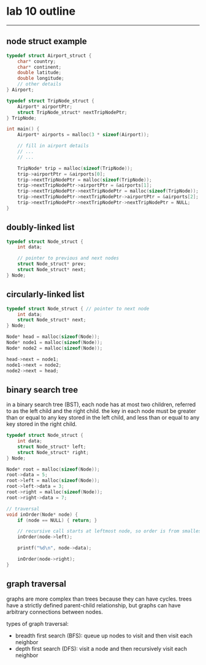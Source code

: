 # lab 10 outline

---

## node struct example

```c
typedef struct Airport_struct {
    char* country;
    char* continent;
    double latitude;
    double longitude;
    // other details
} Airport;

typedef struct TripNode_struct {
    Airport* airportPtr;
    struct TripNode_struct* nextTripNodePtr;
} TripNode;

int main() {
    Airport* airports = malloc(3 * sizeof(Airport));

    // fill in airport details
    // ...
    // ...

    TripNode* trip = malloc(sizeof(TripNode));
    trip->airportPtr = &airports[0];
    trip->nextTripNodePtr = malloc(sizeof(TripNode));
    trip->nextTripNodePtr->airportPtr = &airports[1];
    trip->nextTripNodePtr->nextTripNodePtr = malloc(sizeof(TripNode));
    trip->nextTripNodePtr->nextTripNodePtr->airportPtr = &airports[2];
    trip->nextTripNodePtr->nextTripNodePtr->nextTripNodePtr = NULL;
}
```

## doubly-linked list

```c
typedef struct Node_struct {
    int data;

    // pointer to previous and next nodes
    struct Node_struct* prev;
    struct Node_struct* next;
} Node;
```

## circularly-linked list

```c
typedef struct Node_struct { // pointer to next node
    int data;
    struct Node_struct* next;
} Node;

Node* head = malloc(sizeof(Node));
Node* node1 = malloc(sizeof(Node));
Node* node2 = malloc(sizeof(Node));

head->next = node1;
node1->next = node2;
node2->next = head;
```

## binary search tree

in a binary search tree (BST), each node has at most two children, referred
to as the left child and the right child. the key in each node must be
greater than or equal to any key stored in the left child, and less than or
equal to any key stored in the right child.

```c
typedef struct Node_struct {
    int data;
    struct Node_struct* left;
    struct Node_struct* right;
} Node;

Node* root = malloc(sizeof(Node));
root->data = 5;
root->left = malloc(sizeof(Node));
root->left->data = 3;
root->right = malloc(sizeof(Node));
root->right->data = 7;

// traversal
void inOrder(Node* node) {
    if (node == NULL) { return; }

    // recursive call starts at leftmost node, so order is from smallest to largest
    inOrder(node->left);

    printf("%d\n", node->data);

    inOrder(node->right);
}
```

## graph traversal

graphs are more complex than trees because they can have cycles.
trees have a strictly defined parent-child relationship, but graphs can
have arbitrary connections between nodes.

types of graph traversal:
- breadth first search (BFS): queue up nodes to visit and then visit each neighbor
- depth first search (DFS): visit a node and then recursively visit each neighbor
